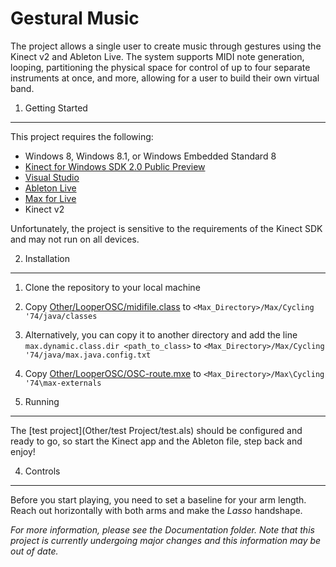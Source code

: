 Gestural Music
=============

The project allows a single user to create music through gestures using the Kinect v2 and Ableton Live. The system supports MIDI note generation, looping, partitioning the physical space for control of up to four separate instruments at once, and more, allowing for a user to build their own virtual band.


1. Getting Started
------------------
This project requires the following:

* Windows 8, Windows 8.1, or Windows Embedded Standard 8
* [Kinect for Windows SDK 2.0 Public Preview](http://www.microsoft.com/en-us/kinectforwindows/develop/)
* [Visual Studio](http://www.visualstudio.com/)
* [Ableton Live](https://www.ableton.com/en/live/new-in-9/)
* [Max for Live](https://www.ableton.com/en/live/max-for-live/)
* Kinect v2

Unfortunately, the project is sensitive to the requirements of the Kinect SDK and may not run on all devices.

2. Installation
--------------------
1. Clone the repository to your local machine
2. Copy [Other/LooperOSC/midifile.class](Other/LooperOSC/midifile.class) to ```<Max_Directory>/Max/Cycling '74/java/classes```
  1. Alternatively, you can copy it to another directory and add the line ```max.dynamic.class.dir <path_to_class>``` to ```<Max_Directory>/Max/Cycling '74/java/max.java.config.txt```
3. Copy [Other/LooperOSC/OSC-route.mxe](Other/LooperOSC/OSC-route.mxe) to ```<Max_Directory>/Max\Cycling '74\max-externals```

3. Running
--------------------
The [test project](Other/test Project/test.als) should be configured and ready to go, so start the Kinect app and the Ableton file, step back and enjoy!

4. Controls
--------------------
Before you start playing, you need to set a baseline for your arm length. Reach out horizontally with both arms and make the *Lasso* handshape.


*For more information, please see the Documentation folder. Note that this project is currently undergoing major changes and this information may be out of date.*
